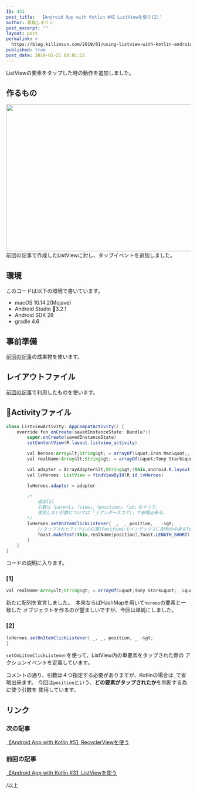 ```yaml
---
ID: 431
post_title: '【Android App with Kotlin #4】ListViewを使う(2)'
author: 首無しキリン
post_excerpt: ""
layout: post
permalink: >
  https://blog.killinsun.com/2019/01/using-listview-with-kotlin-android-part2/
published: true
post_date: 2019-01-21 08:01:12
---
```

ListViewの要素をタップした時の動作を追加しました。

<!--more-->
## 作るもの

<img src="https://blog.killinsun.com/wp-content/uploads/2019/01/04_listview_touchEvent.gif" alt="" width="640" height="400" class="alignnone size-full wp-image-433" />
前回の記事で作成したListViewに対し、タップイベントを追加しました。

## 環境

このコードは以下の環境で書いています。

- macOS 10.14.2(Mojave)
- Android Studio 3.2.1
- Android SDK 28
- gradle 4.6

## 事前準備

<a href="https://blog.killinsun.com/?p=418">前回の記事</a>の成果物を使います。

## レイアウトファイル

<a href="https://blog.killinsun.com/?p=418">前回の記事</a>で利用したものを使います。

## Activityファイル

```Java
class ListviewActivity: AppCompatActivity() {
    override fun onCreate(savedInstanceState: Bundle?){
        super.onCreate(savedInstanceState)
        setContentView(R.layout.listview_activity)

        val heroes:Array&lt;String&gt; = arrayOf(&quot;Iron Man&quot;, &quot;Captain America&quot;, &quot;Thor&quot;)
        val realName:Array&lt;String&gt; = arrayOf(&quot;Tony Stark&quot;, &quot;Steve Rogers&quot;, &quot;Thor Odinson&quot;) //追加[1]

        val adapter = ArrayAdapter&lt;String&gt;(this,android.R.layout.simple_list_item_1, heroes)
        val lvHeroes: ListView = findViewById(R.id.lvHeroes)

        lvHeroes.adapter = adapter

        /*
            追加[2]
            引数は「parent」、「view」、「position」、「id」の４つで、
            使用しない引数については「_(アンダースコア)」で省略出来る。
        */
        lvHeroes.setOnItemClickListener{ _, _, position, _ -&gt;
            //タップされたアイテムの位置(Position)をインデックスに配列の中身をToastで表示
            Toast.makeText(this,realName[position],Toast.LENGTH_SHORT).show()
        }
    }
}
```

コードの説明に入ります。

### [1]

```java
val realName:Array&lt;String&gt; = arrayOf(&quot;Tony Stark&quot;, &quot;Steve Rogers&quot;, &quot;Thor Odinson&quot;) //追加
```

新たに配列を宣言しました。　本来ならばHashMapを用いて`heroes`の要素と一致した
オブジェクトを作るのが望ましいですが、今回は単純にしました。

### [2]

```java
lvHeroes.setOnItemClickListener{ _, _, position, _ -&gt;
}
```

`setOnLitemClickListener`を使って、ListView内の単要素をタップされた際の
アクションイベントを定義しています。

コメントの通り、引数は４つ指定する必要がありますが、Kotlinの場合は`_`で省略出来ます。
今回は`position`という、**どの要素がタップされたか**を判断する為に使う引数を
使用しています。


## リンク

### 次の記事

<a href="https://blog.killinsun.com/?p=444">【Android App with Kotlin #5】RecyclerViewを使う</a>

### 前回の記事
<a href="https://blog.killinsun.com/?p=418">【Android App with Kotlin #3】ListViewを使う</a>

/以上